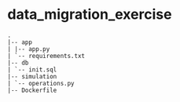 # data_migration_exercise

```
.
|-- app
| |-- app.py 
| `-- requirements.txt 
|-- db 
| `-- init.sql
|-- simulation
| `-- operations.py
|-- Dockerfile

```
